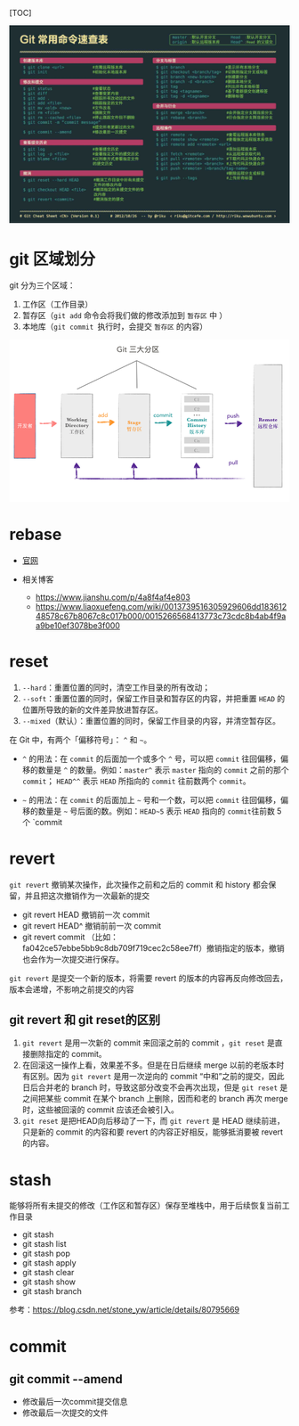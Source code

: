 [TOC]

![](./image/git.png)

# git 区域划分

git 分为三个区域：

1. 工作区（工作目录）
2. 暂存区（`git add` 命令会将我们做的修改添加到 `暂存区` 中 ）
3. 本地库（`git commit `执行时，会提交  `暂存区` 的内容）

![](./image/partition.png)

# rebase

- [官网](https://git-scm.com/docs/git-rebase)

- 相关博客
  - https://www.jianshu.com/p/4a8f4af4e803
  - https://www.liaoxuefeng.com/wiki/0013739516305929606dd18361248578c67b8067c8c017b000/0015266568413773c73cdc8b4ab4f9aa9be10ef3078be3f000

# reset 

1. `--hard`：重置位置的同时，清空工作目录的所有改动；
2. `--soft`：重置位置的同时，保留工作目录和暂存区的内容，并把重置 `HEAD` 的位置所导致的新的文件差异放进暂存区。
3. `--mixed`（默认）：重置位置的同时，保留工作目录的内容，并清空暂存区。



在 Git 中，有两个「偏移符号」： `^` 和 `~`。

- `^` 的用法：在 `commit` 的后面加一个或多个 `^` 号，可以把 `commit` 往回偏移，偏移的数量是 `^` 的数量。例如：`master^` 表示 `master` 指向的 `commit` 之前的那个 `commit`； `HEAD^^` 表示 `HEAD` 所指向的 `commit` 往前数两个 `commit`。

- `~` 的用法：在 `commit` 的后面加上 `~` 号和一个数，可以把 `commit` 往回偏移，偏移的数量是 `~` 号后面的数。例如：`HEAD~5` 表示 `HEAD` 指向的 `commit`往前数 5 个 `commit

# revert

`git revert` 撤销某次操作，此次操作之前和之后的 commit 和 history 都会保留，并且把这次撤销作为一次最新的提交

- git revert HEAD                  撤销前一次 commit
- git revert HEAD^               撤销前前一次 commit
- git revert commit （比如：fa042ce57ebbe5bb9c8db709f719cec2c58ee7ff）撤销指定的版本，撤销也会作为一次提交进行保存。

`git revert` 是提交一个新的版本，将需要 revert 的版本的内容再反向修改回去，版本会递增，不影响之前提交的内容

## git revert 和 git reset的区别 

1. `git revert` 是用一次新的 commit 来回滚之前的 commit ，`git reset` 是直接删除指定的 commit。 
2. 在回滚这一操作上看，效果差不多。但是在日后继续 merge 以前的老版本时有区别。因为 `git revert` 是用一次逆向的 commit “中和”之前的提交，因此日后合并老的 branch 时，导致这部分改变不会再次出现，但是 `git reset` 是之间把某些 commit 在某个 branch 上删除，因而和老的 branch 再次 merge 时，这些被回滚的 commit 应该还会被引入。 
3. `git reset` 是把HEAD向后移动了一下，而 `git revert` 是 HEAD 继续前进，只是新的 commit 的内容和要 revert 的内容正好相反，能够抵消要被 revert 的内容。

# stash

能够将所有未提交的修改（工作区和暂存区）保存至堆栈中，用于后续恢复当前工作目录

- git stash
- git stash list
- git stash pop
- git stash apply
- git stash clear
- git stash show
- git stash branch

参考：https://blog.csdn.net/stone_yw/article/details/80795669

# commit

## git commit --amend

- 修改最后一次commit提交信息
- 修改最后一次提交的文件
